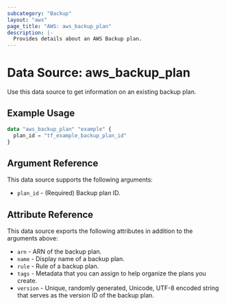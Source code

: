 ```yaml
---
subcategory: "Backup"
layout: "aws"
page_title: "AWS: aws_backup_plan"
description: |-
  Provides details about an AWS Backup plan.
---
```


# Data Source: aws_backup_plan

Use this data source to get information on an existing backup plan.

## Example Usage

```terraform
data "aws_backup_plan" "example" {
  plan_id = "tf_example_backup_plan_id"
}
```

## Argument Reference

This data source supports the following arguments:

* `plan_id` - (Required) Backup plan ID.

## Attribute Reference

This data source exports the following attributes in addition to the arguments above:

* `arn` - ARN of the backup plan.
* `name` - Display name of a backup plan.
* `rule` - Rule of a backup plan.
* `tags` - Metadata that you can assign to help organize the plans you create.
* `version` - Unique, randomly generated, Unicode, UTF-8 encoded string that serves as the version ID of the backup plan.

